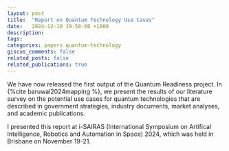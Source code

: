 ```yaml
---
layout: post
title:  "Report on Quantum Technology Use Cases"
date:   2024-12-10 19:58:00 +1000
description:
tags:
categories: papers quantum-technology 
giscus_comments: false
related_posts: false
related_publications: true
---
```


We have now released the first output of the Quantum Readiness project. In {%cite baruwal2024mapping %}, we present the results of our literature survey on the potential use cases for quantum technologies that are described in government strategies, industry documents, market analyses, and academic publications. 

I presented this report at i-SAIRAS (International Symposium on Artifical Intelligence, Robotics and Automation in Space) 2024, which was held in Brisbane on November 19-21.

   
